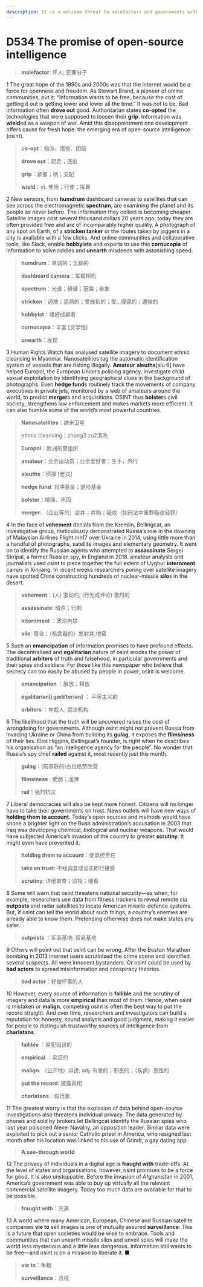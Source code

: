 ```yaml
---
description: It is a welcome threat to malefactors and governments with something to hide
---
```


# D534 The promise of open-source intelligence
> **malefactor**: 坏人; 犯罪分子
 > 

1 The great hope of the 1990s and 2000s was that the internet would be a force for openness and freedom. As Stewart Brand, a pioneer of online communities, put it: “Information wants to be free, because the cost of getting it out is getting lower and lower all the time.” It was not to be. Bad information often **drove out** good. Authoritarian states **co-opted** the technologies that were supposed to loosen their **grip**. Information was **wield**ed as a weapon of war. Amid this disappointment one development offers cause for fresh hope: the emerging era of open-source intelligence (osint).

> **co-opt**：指派、借鉴、团结
>
> **drove out**：赶走；逐出
>
> **grip**：紧握；柄；支配
>
> **wield**：vt. 使用；行使；挥舞
>

2 New sensors, from **humdrum** dashboard cameras to satellites that can see across the electromagnetic **spectrum**, are examining the planet and its people as never before. The information they collect is becoming cheaper. Satellite images cost several thousand dollars 20 years ago, today they are often provided free and are of incomparably higher quality. A photograph of any spot on Earth, of a **stricken tanker** or the routes taken by joggers in a city is available with a few clicks. And online communities and collaborative tools, like Slack, enable **hobbyists** and experts to use this **cornucopia** of information to solve riddles and **unearth** misdeeds with astonishing speed.

> **humdrum**：单调的；无聊的
>
> **dashboard camera**：车载相机
>
> **spectrum**：光谱；频谱；范围；余象
>
> **stricken**：遇难；患病的；受挫折的；受…侵袭的；遭殃的
>
> **hobbyist**：嗜好成癖者
>
> **cornucopia**：丰富 [文学性]
>
> **unearth**：发现
>

3 Human Rights Watch has analysed satellite imagery to document ethnic cleansing in Myanmar. Nanosatellites tag the automatic identification system of vessels that are fishing illegally. **Amateur** **sleuths**[sluːθ] have helped Europol, the European Union’s policing agency, investigate child sexual exploitation by identifying geographical clues in the background of photographs. Even **hedge fund**s routinely track the movements of company executives in private jets, monitored by a web of amateurs around the world, to predict **merger**s and acquisitions.
OSINT thus **bolster**s civil society, strengthens law enforcement and makes markets more efficient. It can also humble some of the world’s most powerful countries.

> **Nanosatellites**：纳米卫星
>
> ethnic cleansing：zhong3 zu2清洗
>
> **Europol**：欧洲刑警组织
>
> **amateur**：业余运动员；业余爱好者；生手，外行
>
> **sleuths**：侦探 [老式]
>
> **hedge fund**: 对冲基金；避险基金
>
> **bolster**：增强、巩固
>
> **merger**: （企业等的）合并；并购；吸收（如刑法中重罪吸收轻罪）
>

4 In the face of **vehement** denials from the Kremlin, Bellingcat, an investigative group, meticulously demonstrated Russia’s role in the downing of Malaysian Airlines Flight mh17 over Ukraine in 2014, using little more than a handful of photographs, satellite images and elementary geometry. It went on to identify the Russian agents who attempted to **assassinate** Sergei Skripal, a former Russian spy, in England in 2018. amateur analysts and journalists used osint to piece together the full extent of Uyghur **internment** camps in Xinjiang. In recent weeks researchers poring over satellite imagery have spotted China constructing hundreds of nuclear-missile **silo**s in the desert.

> **vehement**：(人) 激动的; (行为或评论) 激烈的
>
> **assassinate**: 暗杀；行刺
>
> **internment** ：政治拘禁
>
> **silo**: 筒仓；（核武器的）发射井;地窖
>

5 Such an **emancipation** of information promises to have profound effects. The decentralised and **egalitarian** nature of osint erodes the power of traditional **arbiters** of truth and falsehood, in particular governments and their spies and soldiers. For those like this newspaper who believe that secrecy can too easily be abused by people in power, osint is welcome.

> **emancipation** ：解放；释放
>
> **egalitarian[iˌɡælɪˈteriən]** ： 平等主义的
>
> **arbiters** ：仲裁人; 裁决机构
>

6 The likelihood that the truth will be uncovered raises the cost of wrongdoing for governments. Although osint might not prevent Russia from invading Ukraine or China from building its **gulag**, it exposes the **flimsiness** of their lies. Eliot Higgins, Bellingcat’s founder, is right when he describes his organisation as “an intelligence agency for the people”. No wonder that Russia’s spy chief **railed** against it, most recently just this month.

> **gulag**：(前苏联的)古拉格劳改营
>
> **flimsiness** : 脆弱；浅薄
>
> **rail**：强烈抗议
>

7 Liberal democracies will also be kept more honest. Citizens will no longer have to take their governments on trust. News outlets will have new ways of **holding them to account.** Today’s open sources and methods would have shone a brighter light on the Bush administration’s accusation in 2003 that Iraq was developing chemical, biological and nuclear weapons. That would have subjected America’s invasion of the country to greater **scrutiny**. It might even have prevented it.

> **holding them to account**：使承担责任
>
> **take on trust**:  不经调查或证实即行接受
>
> **scrutiny**: 详细审查；监视；细看
>

8 Some will warn that osint threatens national security—as when, for example, researchers use data from fitness trackers to reveal remote cia **outposts** and radar satellites to locate American missile-defence systems. But, if osint can tell the world about such things, a country’s enemies are already able to know them. Pretending otherwise does not make states any safer.

> **outposts** ：军事基地; 贸易基地
>

9 Others will point out that osint can be wrong. After the Boston Marathon bombing in 2013 internet users scrutinised the crime scene and identified several suspects. All were innocent bystanders. Or osint could be used by **bad actors** to spread misinformation and conspiracy theories.

> **bad actor**：好做坏事的人
>

10 However, every source of information is **fallible** and the scrutiny of imagery and data is more **empirical** than most of them. Hence, when osint is mistaken or **malign**, competing osint is often the best way to put the record straight. And over time, researchers and investigators can build a reputation for honesty, sound analysis and good judgment, making it easier for people to distinguish trustworthy sources of intelligence from **charlatans**.

> **fallible** ：易犯错误的
>
> **empirical** ：实证的
>
> **malign**: （公开地）诽谤; adj. 有害的；邪恶的；（疾病）恶性的
>
> **put the record**: 披露真相
>
> **charlatans**：假行家
>

11 The greatest worry is that the explosion of data behind open-source investigations also threatens individual privacy. The data generated by phones and sold by brokers let Bellingcat identify the Russian spies who last year poisoned Alexei Navalny, an opposition leader. Similar data were exploited to pick out a senior Catholic priest in America, who resigned last month after his location was linked to his use of Grindr, a gay dating app.

> **A see-through world**
>

12 The privacy of individuals in a digital age is **fraught with** trade-offs. At the level of states and organisations, however, osint promises to be a force for good. It is also unstoppable. Before the invasion of Afghanistan in 2001, America’s government was able to buy up virtually all the relevant commercial satellite imagery. Today too much data are available for that to be possible.

> **fraught with**：充满
>

13 A world where many American, European, Chinese and Russian satellite companies **vie to** sell images is one of mutually assured **surveillance**. This is a future that open societies would be wise to embrace. Tools and communities that can unearth missile silos and unveil spies will make the world less mysterious and a little less dangerous. Information still wants to be free—and osint is on a mission to liberate it. ■

> **vie to**：争相
>
> **surveillance**：监视
>

